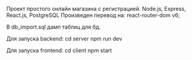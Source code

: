 Проект простого онлайн магазина с регистрацией.
Node.js, Express, React.js, PostgreSQL
Произведен перевод на:
react-router-dom v6;

В db_import.sql дамп таблиц для бд.

Для запуска backend:
cd server
npm run dev

Для запуска frontend:
cd client
npm start
